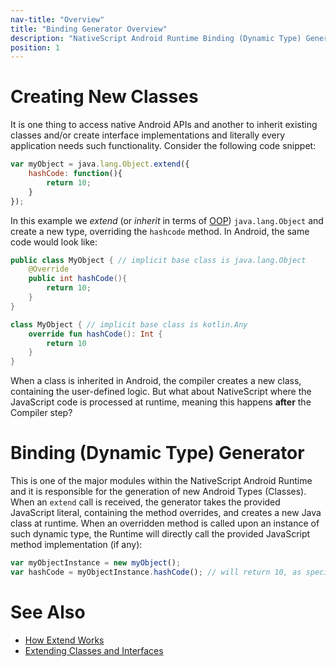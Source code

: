 ```yaml
---
nav-title: "Overview"
title: "Binding Generator Overview"
description: "NativeScript Android Runtime Binding (Dynamic Type) Generator"
position: 1
---
```


# Creating New Classes
It is one thing to access native Android APIs and another to inherit existing classes and/or create interface implementations and literally every application needs such functionality. Consider the following code snippet:

```javascript
var myObject = java.lang.Object.extend({
	hashCode: function(){
		return 10;
	}
});
```

In this example we *extend* (or *inherit* in terms of [OOP](http://en.wikipedia.org/wiki/Object-oriented_programming)) `java.lang.Object` and create a new type, overriding the `hashcode` method. In Android, the same code would look like:

```java
public class MyObject { // implicit base class is java.lang.Object
	@Override
	public int hashCode(){
		return 10;
	}
}
```
```kotlin
class MyObject { // implicit base class is kotlin.Any
    override fun hashCode(): Int {
        return 10
    }
}
```

When a class is inherited in Android, the compiler creates a new class, containing the user-defined logic. But what about NativeScript where the JavaScript code is processed at runtime, meaning this happens **after** the Compiler step?

# Binding (Dynamic Type) Generator
This is one of the major modules within the NativeScript Android Runtime and it is responsible for the generation of new Android Types (Classes). When an `extend` call is received, the generator takes the provided JavaScript literal, containing the method overrides, and creates a new Java class at runtime. When an overridden method is called upon an instance of such dynamic type, the Runtime will directly call the provided JavaScript method implementation (if any):

```javascript
var myObjectInstance = new myObject();
var hashCode = myObjectInstance.hashCode(); // will return 10, as specified in the extend function
```

# See Also
* [How Extend Works](./how-extend-works.md)
* [Extending Classes and Interfaces](./extend-class-interface.md)